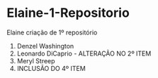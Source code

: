# Elaine-1-Repositorio
Elaine criação de 1º repositório

1) Denzel Washington
2) Leonardo DiCaprio - ALTERAÇÃO NO 2º ITEM
3) Meryl Streep
4) INCLUSÃO DO 4º ITEM
